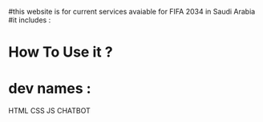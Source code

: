 #this website is for current services avaiable for FIFA 2034 in Saudi Arabia
#it includes : 

# How To Use it ?

# dev names : 
HTML
CSS
JS
CHATBOT


#
